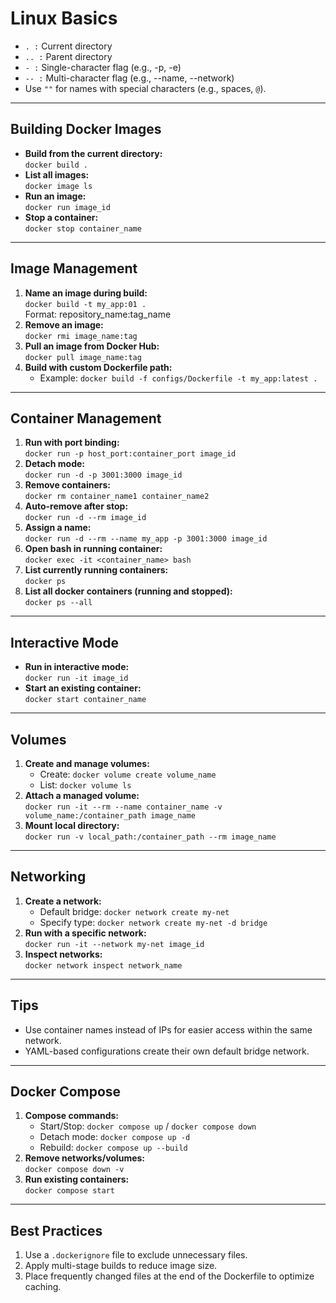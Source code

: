 # Linux Basics

- `. :` Current directory
- `.. :` Parent directory
- `- :` Single-character flag (e.g., -p, -e)
- `-- :` Multi-character flag (e.g., --name, --network)
- Use `""` for names with special characters (e.g., spaces, `@`).

---

## Building Docker Images

- **Build from the current directory:**  
  `docker build .`
- **List all images:**  
  `docker image ls`
- **Run an image:**  
  `docker run image_id`
- **Stop a container:**  
  `docker stop container_name`

---

## Image Management

1. **Name an image during build:**  
   `docker build -t my_app:01 .`  
   Format: repository_name:tag_name
2. **Remove an image:**  
   `docker rmi image_name:tag`
3. **Pull an image from Docker Hub:**  
   `docker pull image_name:tag`
4. **Build with custom Dockerfile path:**
   - Example: `docker build -f configs/Dockerfile -t my_app:latest .`

---

## Container Management

1. **Run with port binding:**  
   `docker run -p host_port:container_port image_id`
2. **Detach mode:**  
   `docker run -d -p 3001:3000 image_id`
3. **Remove containers:**  
   `docker rm container_name1 container_name2`
4. **Auto-remove after stop:**  
   `docker run -d --rm image_id`
5. **Assign a name:**  
   `docker run -d --rm --name my_app -p 3001:3000 image_id`
6. **Open bash in running container:**  
   `docker exec -it <container_name> bash`
7. **List currently running containers:**  
   `docker ps`
8. **List all docker containers (running and stopped):**  
   `docker ps --all`

---

## Interactive Mode

- **Run in interactive mode:**  
  `docker run -it image_id`
- **Start an existing container:**  
  `docker start container_name`

---

## Volumes

1. **Create and manage volumes:**
   - Create: `docker volume create volume_name`
   - List: `docker volume ls`
2. **Attach a managed volume:**  
   `docker run -it --rm --name container_name -v volume_name:/container_path image_name`
3. **Mount local directory:**  
   `docker run -v local_path:/container_path --rm image_name`

---

## Networking

1. **Create a network:**
   - Default bridge: `docker network create my-net`
   - Specify type: `docker network create my-net -d bridge`
2. **Run with a specific network:**  
   `docker run -it --network my-net image_id`
3. **Inspect networks:**  
   `docker network inspect network_name`

---

## Tips

- Use container names instead of IPs for easier access within the same network.
- YAML-based configurations create their own default bridge network.

---

## Docker Compose

1. **Compose commands:**
   - Start/Stop: `docker compose up` / `docker compose down`
   - Detach mode: `docker compose up -d`
   - Rebuild: `docker compose up --build`
2. **Remove networks/volumes:**  
   `docker compose down -v`
3. **Run existing containers:**  
   `docker compose start`

---

## Best Practices

1. Use a `.dockerignore` file to exclude unnecessary files.
2. Apply multi-stage builds to reduce image size.
3. Place frequently changed files at the end of the Dockerfile to optimize caching.
